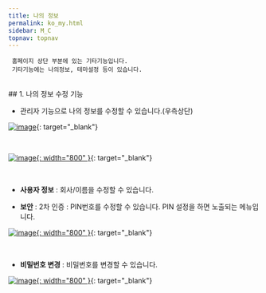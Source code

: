 ```yaml
---
title: 나의 정보
permalink: ko_my.html
sidebar: M_C
topnav: topnav
---
```


     홈페이지 상단 부분에 있는 기타기능입니다.
     기타기능에는 나의정보, 테마설정 등이 있습니다.

<br />
## 1. 나의 정보 수정 기능

- 관리자 기능으로 나의 정보를 수정할 수 있습니다.(우측상단)

[![image](/docs/images/Manual/common/etc/1.png)](/docs/images/Manual/common/etc/1.png){: target="_blank"}

<br />

[![image](/docs/images/Manual/common/etc/2.png){: width="800" }](/docs/images/Manual/common/etc/2.png){: target="_blank"}

<br />

- **사용자 정보** : 회사/이름을 수정할 수 있습니다.

- **보안** : 2차 인증 : PIN번호를 수정할 수 있습니다. PIN 설정을 하면 노출되는 메뉴입니다.

[![image](/docs/images/Manual/common/etc/3.png){: width="800" }](/docs/images/Manual/common/etc/3.png){: target="_blank"}

<br />

- **비밀번호 변경** : 비밀번호를 변경할 수 있습니다.

[![image](/docs/images/Manual/common/etc/4.png){: width="800" }](/docs/images/Manual/common/etc/4.png){: target="_blank"}


